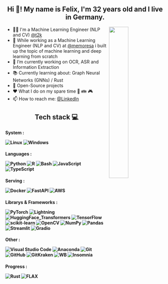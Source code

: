 <h2 align="center">
Hi 👋! My name is Felix, I'm 32 years old and I live in Germany.
</h2>

[<img align="right" width="35%" src="https://github-readme-stats-ouuan.vercel.app/api?username=felixdittrich92&theme=dark&show_icons=true">](https://metrics.lecoq.io/felixdittrich92?template=classic)

  
- 👨‍🦱 I'm a Machine Learning Engineer (NLP and CV) [@t2k](https://text2knowledge.de/start) 
- 🚀 While working as a Machine Learning Engineer (NLP and CV) at [@memoresa](https://memoresa.de/de/) i built up the topic of machine learning and deep learning from scratch
- 🔭 I’m currently working on OCR, ASR and Information Extraction
- 📚 Currently learning about: Graph Neural Networks (GNNs) / Rust
- 💌 Open-Source projects
- :heart: What I do on my spare time 📖 👪 🎮
- 📫 How to reach me: [@LinkedIn](https://www.linkedin.com/in/felix-dittrich-b4433a187/)
  


<h2 align="center"> 
  Tech stack 💻
</h2>


<h4 align="left">
  
  System : 
  
  ![Linux](https://img.shields.io/badge/Linux-FCC624?style=for-the-badge&logo=linux&logoColor=black)
  ![Windows](https://img.shields.io/badge/Windows-0078D6?style=for-the-badge&logo=windows&logoColor=white)
  
</h4>

<h4 align="left">
  
  Languages : 
  
  ![Python](https://img.shields.io/badge/python-3670A0?style=for-the-badge&logo=python&logoColor=ffdd54)
  ![R](https://img.shields.io/badge/r-%23276DC3.svg?style=for-the-badge&logo=r&logoColor=white)
  ![Bash](https://img.shields.io/badge/GNU%20Bash-4EAA25?style=for-the-badge&logo=GNU%20Bash&logoColor=white)
  ![JavaScript](https://img.shields.io/badge/javascript-%23323330.svg?style=for-the-badge&logo=javascript&logoColor=%23F7DF1E)
  ![TypeScript](https://img.shields.io/badge/typescript-%23007ACC.svg?style=for-the-badge&logo=typescript&logoColor=white)
  
</h4>

<h4 align="left">
  
  Serving : 
  
  ![Docker](https://img.shields.io/badge/docker-%230db7ed.svg?style=for-the-badge&logo=docker&logoColor=white)
  ![FastAPI](https://img.shields.io/badge/FastAPI-005571?style=for-the-badge&logo=fastapi)
  ![AWS](https://img.shields.io/badge/Amazon_AWS-FF9900?style=for-the-badge&logo=amazonaws&logoColor=white)
  
</h4>

<h4 align="left">
  
  Librarys & Frameworks : 
  
  ![PyTorch](https://img.shields.io/badge/PyTorch-%23EE4C2C.svg?style=for-the-badge&logo=PyTorch&logoColor=white)
  ![Lightning](https://img.shields.io/badge/PyTorch_Lightning-792EE5?style=for-the-badge&logo=PyTorch_Lightning&logoColor=white)
  ![HuggingFace_Transformers](https://img.shields.io/badge/%F0%9F%A4%97%20HuggingFace%20Transformers-blue?style=for-the-badge&logoColor=white)
  ![TensorFlow](https://img.shields.io/badge/TensorFlow-%23FF6F00.svg?style=for-the-badge&logo=TensorFlow&logoColor=white)
  ![scikit-learn](https://img.shields.io/badge/scikit--learn-%23F7931E.svg?style=for-the-badge&logo=scikit-learn&logoColor=white)
  ![OpenCV](https://img.shields.io/badge/opencv-%23white.svg?style=for-the-badge&logo=opencv&logoColor=white)
  ![NumPy](https://img.shields.io/badge/numpy-%23013243.svg?style=for-the-badge&logo=numpy&logoColor=white)
  ![Pandas](https://img.shields.io/badge/pandas-%23150458.svg?style=for-the-badge&logo=pandas&logoColor=white)
  ![Streamlit](https://img.shields.io/badge/Streamlit-FF4B4B?style=for-the-badge&logo=Streamlit&logoColor=white)
  ![Gradio](https://img.shields.io/badge/-Gradio-FF6F00?style=for-the-badge&logo=Gradio&logoColor=white)
  
</h4>

<h4 align="left">
  
  Other : 
  
  ![Visual Studio Code](https://img.shields.io/badge/Visual%20Studio%20Code-0078d7.svg?style=for-the-badge&logo=visual-studio-code&logoColor=white)
  ![Anaconda](https://img.shields.io/badge/Anaconda-%2344A833.svg?style=for-the-badge&logo=anaconda&logoColor=white)
  ![Git](https://img.shields.io/badge/GIT-E44C30?style=for-the-badge&logo=git&logoColor=white)
  ![GitHub](https://img.shields.io/badge/github-%23121011.svg?style=for-the-badge&logo=github&logoColor=white)
  ![GitKraken](https://img.shields.io/badge/GitKraken-179287?style=for-the-badge&logo=GitKraken&logoColor=white)
  ![WB](https://img.shields.io/badge/Weights_&_Biases-FFBE00?style=for-the-badge&logo=WeightsAndBiases&logoColor=white)
  ![Insomnia](https://img.shields.io/badge/Insomnia-5849be?style=for-the-badge&logo=Insomnia&logoColor=white)
  
</h4>

<h4 align="left">
  
  Progress : 
  
  ![Rust](https://img.shields.io/badge/Rust-black?style=for-the-badge&logo=rust&logoColor=#E57324)
  ![FLAX](https://img.shields.io/badge/-FLAX-A8A4A3?style=for-the-badge&logo=JAX&logoColor=white)
  
</h4>
